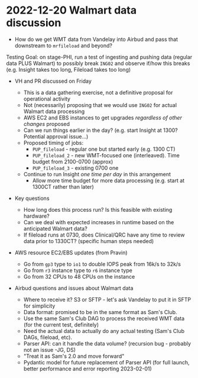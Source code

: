 # 2022-12-20 Walmart data discussion

* How do we get WMT data from Vandelay into Airbud and pass that downstream to `mrfileload` and beyond? 

Testing Goal: on stage-PHI, run a test of ingesting and pushing data (regular data PLUS Walmart) to possibly break `ING02` and observe if/how this breaks (e.g. Insight takes too long, Fileload takes too long) 

* VH and PR discussed on Friday
  * This is a data gathering exercise, not a definitive proposal for operational activity
  * Not (necessarily) proposing that we would use `ING02` for actual Walmart data processing
  * AWS EC2 and EBS instances to get upgrades _regardless of other changes_ proposed
  * Can we run things earlier in the day? (e.g. start Insight at 1300? Potential approval issue...)
  * Proposed timing of jobs:
    * `PUP_fileload` - regular one but started early (e.g. 1300 CT)
    * `PUP_fileload_2` - new WMT-focused one (interleaved). Time budget from 2100-0700 (approx)
    * `PUP_fileload_3` - existing 0700 one
  * Continue to run Insight _one time per day_ in this arrangement
    * Allow more time budget for more data processing (e.g. start at 1300CT rather than later) 

* Key questions
  * How long does this process run? Is this feasible with existing hardware?
  * Can we deal with expected increases in runtime based on the anticipated Walmart data?
  * If fileload runs at 0730, does Clinical/QRC have any time to review data prior to 1330CT? (specific human steps needed)

* AWS resource EC2/EBS updates (from Pravin)
  * Go from `gp3` type to `io1` to double IOPS peak from 16k/s to 32k/s
  * Go from `r3` instance type to `r6` instance type
  * Go from 32 CPUs to 48 CPUs on the instance

* Airbud questions and issues about Walmart data
  * Where to receive it? S3 or SFTP - let's ask Vandelay to put it in SFTP for simplicity
  * Data format: promised to be in the same format as Sam's Club.
  * Use the same Sam's Club DAG to process the received WMT data (for the current test, definitely)
  * Need the actual data to actually do any actual testing (Sam's Club DAGs, fileload, etc).
  * Parser API: can it handle the data volume? (recursion bug - probably not an issue -JG, DS) 
  * "Treat it as Sam's 2.0 and move forward"
  * Pydantic model for future replacement of Parser API (for full launch, better performance and error reporting 2023-02-01)